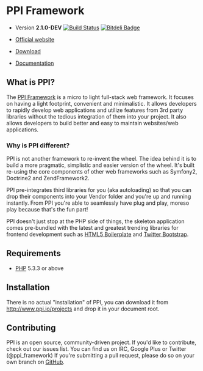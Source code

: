 <!-- vim: set tw=79 sw=4 ts=4 et ft=markdown : -->
# PPI Framework

[@website]:       http://www.ppi.io/                              "PPI Framework"
[@documentation]: http://www.ppi.io/docs/2.1/getting_started.html "PPI Framework Documentation"
[@download]:      http://www.ppi.io/files/ppi-skeletonapp-without-vendors.tar.gz
[@gitweb]:        https://github.com/ppi/framework                "ppi/framework"
[@h5bp]:          http://html5boilerplate.com/                    "HTML5 Boilerplate"
[@twbootstrap]:   http://twitter.github.com/bootstrap/            "Twitter Bootstrap"
[@php]:           http://php.net/                                 "PHP: Hypertext Preprocessor"

* Version **2.1.0-DEV**
[![Build Status](https://travis-ci.org/ppi/framework.png?branch=2.1)](https://travis-ci.org/ppi/framework)
[![Bitdeli Badge](https://d2weczhvl823v0.cloudfront.net/ppi/framework/trend.png)](https://bitdeli.com/free "Bitdeli Badge")

* [Official website][@website]
* [Download][@download]
* [Documentation][@documentation]

## What is PPI?

The [PPI Framework][@website] is a micro to light full-stack web framework. It
focuses on having a light footprint, convenient and minimalistic. It allows
developers to rapidly develop web applications and utilize features from 3rd
party libraries without the tedious integration of them into your project. It
also allows developers to build better and easy to maintain websites/web
applications.

### Why is PPI different?

PPI is not another framework to re-invent the wheel. The idea behind it is to
build a more pragmatic, simplistic and easier version of the wheel. It's built
re-using the core components of other web frameworks such as Symfony2, Doctrine2
and ZendFramework2.

PPI pre-integrates third libraries for you (aka autoloading) so that you can
drop their components into your Vendor folder and you're up and running
instantly. From PPI you're able to seamlessly have plug and play, moreso play
because that's the fun part!

PPI doesn't just stop at the PHP side of things, the skeleton application comes
pre-bundled with the latest and greatest trending libraries for frontend
development such as [HTML5 Boilerplate][@h5bp] and [Twitter
Bootstrap][@twbootstrap].

## Requirements

* [PHP][@php] 5.3.3 or above

## Installation

There is no actual "installation" of PPI, you can download it from
http://www.ppi.io/projects and drop it in your document root.

## Contributing

PPI is an open source, community-driven project. If you'd like to contribute, check out our issues list.
You can find us on IRC, Google Plus or Twitter (@ppi_framework)
If you're submitting a pull request, please do so on your own branch on [GitHub][@gitweb].
